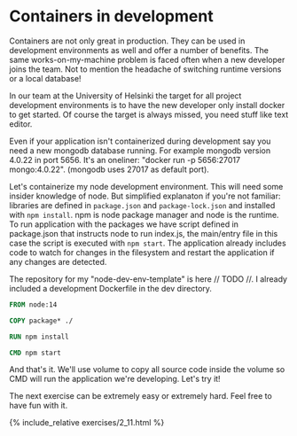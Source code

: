 
# Containers in development #

Containers are not only great in production. They can be used in development environments as well and offer a number of benefits. The same works-on-my-machine problem is faced often when a new developer joins the team. Not to mention the headache of switching runtime versions or a local database! 

In our team at the University of Helsinki the target for all project development environments is to have the new developer only install docker to get started. Of course the target is always missed, you need stuff like text editor. 

Even if your application isn't containerized during development say you need a new mongodb database running. For example mongodb version 4.0.22 in port 5656. It's an oneliner: "docker run -p 5656:27017 mongo:4.0.22". (mongodb uses 27017 as default port).

Let's containerize my node development environment. This will need some insider knowledge of node. But simplified explanaton if you're not familiar: libraries are defined in `package.json` and `package-lock.json` and installed with `npm install`. npm is node package manager and node is the runtime. To run application with the packages we have script defined in package.json that instructs node to run index.js, the main/entry file in this case the script is executed with `npm start`. The application already includes code to watch for changes in the filesystem and restart the application if any changes are detected.

The repository for my "node-dev-env-template" is here // TODO //. I already included a development Dockerfile in the dev directory.

```Dockerfile
FROM node:14

COPY package* ./

RUN npm install

CMD npm start
```

And that's it. We'll use volume to copy all source code inside the volume so CMD will run the application we're developing. Let's try it!

The next exercise can be extremely easy or extremely hard. Feel free to have fun with it.

{% include_relative exercises/2_11.html %}
